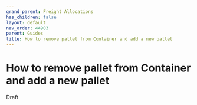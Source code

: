 ```yaml
---
grand_parent: Freight Allocations
has_children: false
layout: default
nav_order: 44903
parent: Guides
title: How to remove pallet from Container and add a new pallet
---
```


# How to remove pallet from Container and add a new pallet

Draft